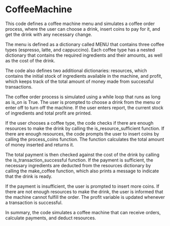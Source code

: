 # CoffeeMachine

This code defines a coffee machine menu and simulates a coffee order process, where the user can choose a drink, insert coins to pay for it, and get the drink with any necessary change.

The menu is defined as a dictionary called MENU that contains three coffee types (espresso, latte, and cappuccino). Each coffee type has a nested dictionary that contains the required ingredients and their amounts, as well as the cost of the drink.

The code also defines two additional dictionaries: resources, which contains the initial stock of ingredients available in the machine, and profit, which keeps track of the total amount of money made from successful transactions.

The coffee order process is simulated using a while loop that runs as long as is_on is True. The user is prompted to choose a drink from the menu or enter off to turn off the machine. If the user enters report, the current stock of ingredients and total profit are printed.

If the user chooses a coffee type, the code checks if there are enough resources to make the drink by calling the is_resource_sufficient function. If there are enough resources, the code prompts the user to insert coins by calling the process_coins function. The function calculates the total amount of money inserted and returns it.

The total payment is then checked against the cost of the drink by calling the is_transaction_successful function. If the payment is sufficient, the necessary ingredients are deducted from the resources dictionary by calling the make_coffee function, which also prints a message to indicate that the drink is ready.

If the payment is insufficient, the user is prompted to insert more coins. If there are not enough resources to make the drink, the user is informed that the machine cannot fulfill the order. The profit variable is updated whenever a transaction is successful.

In summary, the code simulates a coffee machine that can receive orders, calculate payments, and deduct resources.
